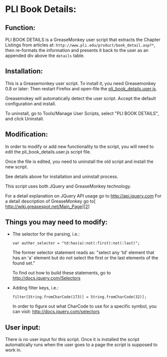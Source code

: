PLI Book Details:
=================

Function:
---------
PLI BOOK DETAILS is a GreaseMonkey user script that extracts the Chapter Listings from articles at: `http://www.pli.edu/product/book_detail.asp?*`, then re-formats the information and presents it back to the user as an appended div above the `details` table.


Installation:
-------------
This is a Greasemonkey user script. To install it, you need Greasemonkey 0.8 or later:  Then restart Firefox and open-file the [pli_book_details.user.js][1].

Greasemokey will automatically detect the user script. Accept the default configuration and install.

To uninstall, go to Tools/Manage User Scripts, select "PLI BOOK DETAILS", and click Uninstall.


Modification:
-------------
In order to modify or add new functionality to the script, you will need to edit the pli_book_details.user.js script file.

Once the file is edited, you need to uninstall the old script and install the new script.

See details above for installation and uninstall process.

This script uses both JQuery and GreaseMonkey technology.

For a detail explanation on JQuery API usage go to http://api.jquery.com
For a detail description of GreaseMonkey go to[ http://wiki.greasespot.net/Main_Page][2]


Things you may need to modify:
-----------------------------
 * The selector for the parsing, i.e.:

    `var auther_selector = "td:has(a):not(:first):not(:last)";`

    The former selector statement reads as:
    "select any 'td' element that has an 'a' element but do not select the 
    first or the last elements of the found set."

    To find out how to build these statements, go to http://docs.jquery.com/Selectors

 * Adding filter keys, i.e.:

    `filter[String.fromCharCode(173)] = String.fromCharCode(32)];`

    In order to figure out what CharCode to use for a specific symbol,
    you can visit: http://docs.jquery.com/selectors


User input:
----
There is no user input for this script.
Once it is installed the script automatically runs when the user goes to a page the script is supposed to work in.

   [1]: https://github.com/jenkinslaw/pli-bd/raw/master/lib/pli_book_details.user.js
   [2]: http://wiki.greasespot.net/Main_Page
